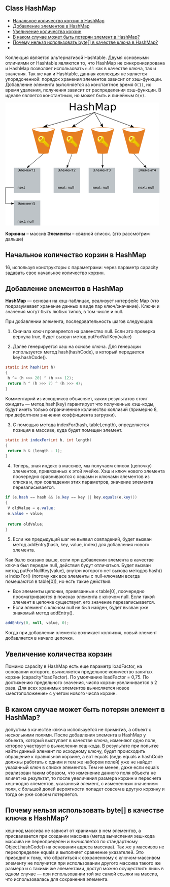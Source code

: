 ## Class HashMap

- [Начальное количество корзин в HashMap](#Начальное-количество-корзин-в-HashMap)
- [Добавление элементов в HashMap](#Добавление-элементов-в-HashMap)
- [Увеличение количества корзин](#Увеличение-количества-корзин)
- [В каком случае может быть потерян элемент в HashMap?](#В-каком-случае-может-быть-потерян-элемент-в-HashMap?)
- [Почему нельзя использовать byte[] в качестве ключа в HashMap?](#Почему-нельзя-использовать-byte[]-в-качестве-ключа-в-HashMap?)
- [](#)

Коллекция является альтернативой Hashtable. Двумя основными отличиями от Hashtable являются то, 
что HashMap не синхронизирована и HashMap позволяет использовать `null` как в качестве ключа, так и значения. 
Так же как и Hashtable, данная коллекция не является упорядоченной: порядок хранения элементов зависит от хэш-функции. 
Добавление элемента выполняется за константное время `O(1)`, но время удаления, получения 
зависит от распределения хэш-функции. В идеале является константным, но может быть и линейным `O(n)`.

![HashMap](img/hashmap.png)

__Корзины__ – массив
__Элементы__ – связной список. (это рассмотрим дальше)

## Начальное количество корзин в HashMap
16, используя конструкторы с параметрами: через параметр capacity задавать свое начальное количество корзин.


## Добавление элементов в HashMap
__HashMap__ — основан на хэш-таблицах, реализует интерфейс Map (что подразумевает хранение данных в виде пар 
ключ/значение). Ключи и значения могут быть любых типов, в том числе и null.

При добавлении элемента, последовательность шагов следующая:
1. Сначала ключ проверяется на равенство null. Если это проверка вернула true, будет вызван метод putForNullKey(value)

2. Далее генерируется хэш на основе ключа. Для генерации используется метод hash(hashCode), в который передается 
    key.hashCode().
```java
static int hash(int h) 
{ 
 h ^= (h >>> 20) ^ (h >>> 12); 
 return h ^ (h >>> 7) ^ (h >>> 4); 
} 
```
Комментарий из исходников объясняет, каких результатов стоит ожидать — метод hash(key) гарантирует что полученные 
хэш-коды, будут иметь только ограниченное количество коллизий (примерно 8, при дефолтном значении коэффициента 
загрузки).

3. С помощью метода indexFor(hash, tableLength), определяется позиция в массиве, куда будет помещен элемент.
```java
static int indexFor(int h, int length) 
{ 
 return h & (length - 1); 
} 
```

4. Теперь, зная индекс в массиве, мы получаем список (цепочку) элементов, привязанных к этой ячейке. Хэш и ключ 
нового элемента поочередно сравниваются с хэшами и ключами элементов из списка и, при совпадении этих параметров, 
значение элемента перезаписывается.
```java
if (e.hash == hash && (e.key == key || key.equals(e.key))) 
{ 
 V oldValue = e.value; 
 e.value = value; 
 
 return oldValue; 
} 
```

5. Если же предыдущий шаг не выявил совпадений, будет вызван метод addEntry(hash, key, value, index) для добавления 
нового элемента.   


Как было сказано выше, если при добавлении элемента в качестве ключа был передан null, действия будут отличаться. 
Будет вызван метод putForNullKey(value), внутри которого нет вызова методов hash() и indexFor() (потому как все 
элементы с null-ключами всегда помещаются в table[0]), но есть такие действия:   
- Все элементы цепочки, привязанные к table[0], поочередно просматриваются в поисках элемента с ключом null. Если 
    такой элемент в цепочке существует, его значение перезаписывается.
- Если элемент с ключом null не был найден, будет вызван уже знакомый метод addEntry().
```java
addEntry(0, null, value, 0); 
```
Kогда при добавлении элемента возникает коллизия, новый элемент добавляется в начало цепочки.

## Увеличение количества корзин
Помимо capacity в HashMap есть еще параметр loadFactor, на основании которого, вычисляется предельное количество 
занятых корзин (capacity*loadFactor). По умолчанию loadFactor = 0,75. По достижению предельного значения, число 
корзин увеличивается в 2 раза. Для всех хранимых элементов вычисляется новое «местоположение» с учетом нового 
числа корзин.

## В каком случае может быть потерян элемент в HashMap?
допустим в качестве ключа используется не примитив, а объект с несколькими полями. После добавления элемента в 
HashMap у объекта, который выступает в качестве ключа, изменяют одно поле, которое участвует в вычислении хеш-кода. 
В результате при попытке найти данный элемент по исходному ключу, будет происходить обращение к правильной корзине, 
а вот equals (ведь equals и hashCode должны работать с одним и тем же набором полей) уже не найдет указанный ключ 
в списке элементов. Тем не менее, даже если equals реализован таким образом, что изменение данного поля объекта не 
влияет на результат, то после увеличения размера корзин и пересчета хеш-кодов элементов, указанный элемент, с 
измененным значением поля, с большой долей вероятности попадет совсем в другую корзину и тогда он уже совсем потеряется.

## Почему нельзя использовать byte[] в качестве ключа в HashMap?
хеш-код массива не зависит от хранимых в нем элементов, а присваивается при создании массива (метод вычисления 
хеш-кода массива не переопределен и вычисляется по стандартному Object.hashCode() на основании адреса массива). 
Так же у массивов не переопределен equals и выполняет сравнение указателей. Это приводит к тому, что обратиться 
к сохраненному с ключом-массивом элементу не получится при использовании другого массива такого же размера и с 
такими же элементами, доступ можно осуществить лишь в одном случае — при использовании той же самой ссылки на 
массив, что использовалась для сохранения элемента. 